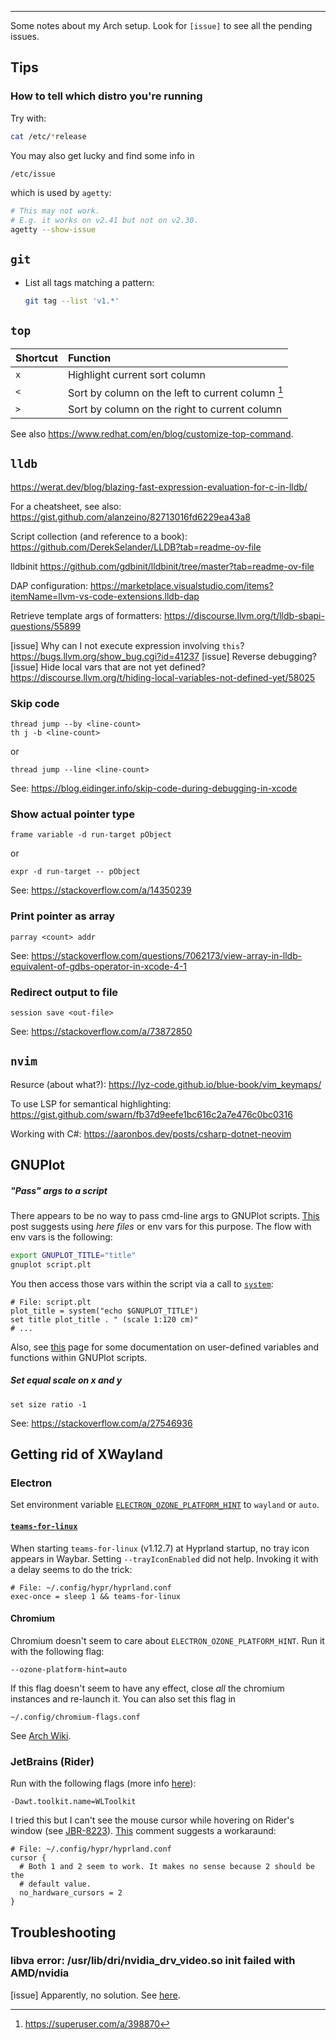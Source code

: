 ---

Some notes about my Arch setup. Look for `[issue]` to see all the pending issues.

## Tips 

### How to tell which distro you're running

Try with:

```sh
cat /etc/*release
```

You may also get lucky and find some info in

```sh
/etc/issue
```

which is used by `agetty`:

```sh
# This may not work.
# E.g. it works on v2.41 but not on v2.30.
agetty --show-issue
```


## `git`

 * List all tags matching a pattern:
   ```sh
   git tag --list 'v1.*'
   ```


## `top`

Shortcut | Function 
:-       | :-------
`x`      | Highlight current sort column
`<`      | Sort by column on the left to current column [^top-less-than]
`>`      | Sort by column on the right to current column

See also <https://www.redhat.com/en/blog/customize-top-command>.

[^top-less-than]: <https://superuser.com/a/398870>

## `lldb`

https://werat.dev/blog/blazing-fast-expression-evaluation-for-c-in-lldb/

For a cheatsheet, see also: <https://gist.github.com/alanzeino/82713016fd6229ea43a8>

Script collection (and reference to a book): <https://github.com/DerekSelander/LLDB?tab=readme-ov-file>

lldbinit <https://github.com/gdbinit/lldbinit/tree/master?tab=readme-ov-file>

DAP configuration: <https://marketplace.visualstudio.com/items?itemName=llvm-vs-code-extensions.lldb-dap>

Retrieve template args of formatters: <https://discourse.llvm.org/t/lldb-sbapi-questions/55899>
 
[issue] Why can I not execute expression involving `this`? <https://bugs.llvm.org/show_bug.cgi?id=41237>
[issue] Reverse debugging?
[issue] Hide local vars that are not yet defined? <https://discourse.llvm.org/t/hiding-local-variables-not-defined-yet/58025>


### Skip code

```
thread jump --by <line-count>
th j -b <line-count>
```

or 

```
thread jump --line <line-count>
```

See: <https://blog.eidinger.info/skip-code-during-debugging-in-xcode>


### Show actual pointer type

```
frame variable -d run-target pObject
```

or

```
expr -d run-target -- pObject
```


See: <https://stackoverflow.com/a/14350239>

### Print pointer as array

```
parray <count> addr

```

See: <https://stackoverflow.com/questions/7062173/view-array-in-lldb-equivalent-of-gdbs-operator-in-xcode-4-1>

### Redirect output to file

```
session save <out-file>
```

See: <https://stackoverflow.com/a/73872850>


## `nvim`

Resurce (about what?): <https://lyz-code.github.io/blue-book/vim_keymaps/>

To use LSP for semantical highlighting: <https://gist.github.com/swarn/fb37d9eefe1bc616c2a7e476c0bc0316>

Working with C#: <https://aaronbos.dev/posts/csharp-dotnet-neovim>


## GNUPlot

##### "Pass" args to a script

There appears to be no way to pass cmd-line args to GNUPlot scripts.
[This](https://gnuplot-info.narkive.com/h0AI295W/command-line-arguments-to-gnuplot-scripts#post2)
post suggests using _here files_ or env vars for this purpose. The flow with
env vars is the following:

```sh
export GNUPLOT_TITLE="title"
gnuplot script.plt
```

You then access those vars within the script via a call to
[`system`](http://gnuplot.info/docs_5.5/loc2100.html):

```plt
# File: script.plt
plot_title = system("echo $GNUPLOT_TITLE")
set title plot_title . " (scale 1:120 cm)"
# ...
```

Also, see [this](http://gnuplot.info/docs/loc3111.html) page for some
documentation on user-defined variables and functions within GNUPlot scripts.


##### Set equal scale on _x_ and _y_

```
set size ratio -1
```

See: <https://stackoverflow.com/a/27546936>

## Getting rid of XWayland

### Electron

Set environment variable
[`ELECTRON_OZONE_PLATFORM_HINT`](https://www.electronjs.org/docs/latest/api/environment-variables#electron_ozone_platform_hint-linux)
to `wayland` or `auto`.

#### [`teams-for-linux`](https://github.com/IsmaelMartinez/teams-for-linux)

When starting `teams-for-linux` (v1.12.7) at Hyprland startup, no tray icon
appears in Waybar. Setting `--trayIconEnabled` did not help. Invoking it with a
delay seems to do the trick:

```
# File: ~/.config/hypr/hyprland.conf
exec-once = sleep 1 && teams-for-linux
```


#### Chromium

Chromium doesn't seem to care about `ELECTRON_OZONE_PLATFORM_HINT`. Run it with the following flag:

```
--ozone-platform-hint=auto
```

If this flag doesn't seem to have any effect, close _all_ the chromium
instances and re-launch it. You can also set this flag in 

```
~/.config/chromium-flags.conf
```

See [Arch Wiki](https://wiki.archlinux.org/title/Chromium).


### JetBrains (Rider)

Run with the following flags (more info [here](https://blog.jetbrains.com/platform/2024/07/wayland-support-preview-in-2024-2/)):

```
-Dawt.toolkit.name=WLToolkit
```

I tried this but I can't see the mouse cursor while hovering on Rider's window
(see [JBR-8223](https://youtrack.jetbrains.com/issue/JBR-8223/Pure-Wayland-on-Arch-Hyprland-no-cursor)).
[This](https://youtrack.jetbrains.com/issue/JBR-8223/Pure-Wayland-on-Arch-Hyprland-no-cursor#focus=Comments-27-11649983.0-0)
comment suggests a workaraund:

```
# File: ~/.config/hypr/hyprland.conf
cursor {
  # Both 1 and 2 seem to work. It makes no sense because 2 should be the
  # default value.
  no_hardware_cursors = 2
}
```


## Troubleshooting


### libva error: /usr/lib/dri/nvidia_drv_video.so init failed with AMD/nvidia

[issue] Apparently, no solution.
See [here](https://github.com/elFarto/nvidia-vaapi-driver/issues/160).
